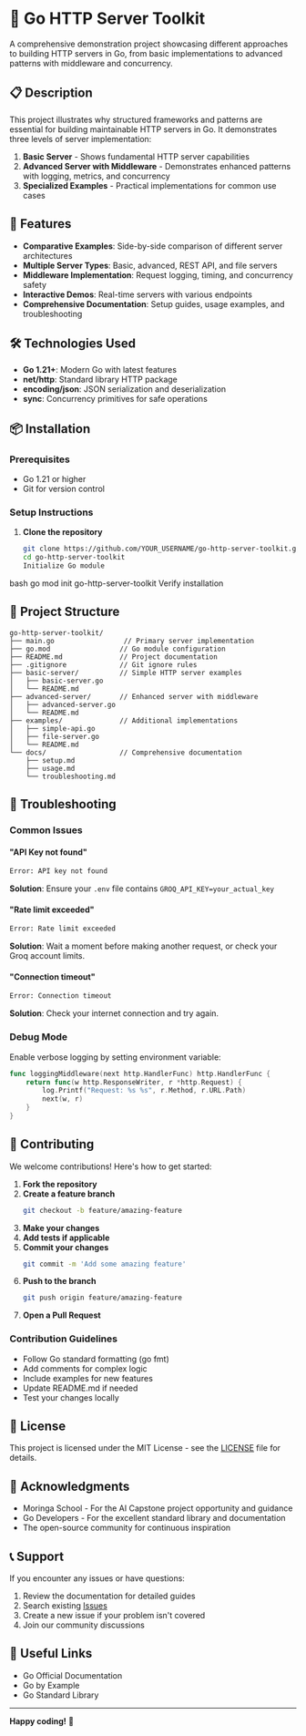 # 🚀 Go HTTP Server Toolkit

A comprehensive demonstration project showcasing different approaches to building HTTP servers in Go, from basic implementations to advanced patterns with middleware and concurrency.

## 📋 Description

This project illustrates why structured frameworks and patterns are essential for building maintainable HTTP servers in Go. It demonstrates three levels of server implementation:

1. **Basic Server** - Shows fundamental HTTP server capabilities
2. **Advanced Server with Middleware** - Demonstrates enhanced patterns with logging, metrics, and concurrency
3. **Specialized Examples** - Practical implementations for common use cases

## 🚀 Features

- **Comparative Examples**: Side-by-side comparison of different server architectures
- **Multiple Server Types**: Basic, advanced, REST API, and file servers
- **Middleware Implementation**: Request logging, timing, and concurrency safety
- **Interactive Demos**: Real-time servers with various endpoints
- **Comprehensive Documentation**: Setup guides, usage examples, and troubleshooting

## 🛠️ Technologies Used

- **Go 1.21+**: Modern Go with latest features
- **net/http**: Standard library HTTP package
- **encoding/json**: JSON serialization and deserialization
- **sync**: Concurrency primitives for safe operations

## 📦 Installation

### Prerequisites

- Go 1.21 or higher
- Git for version control

### Setup Instructions

1. **Clone the repository**
   ```bash
   git clone https://github.com/YOUR_USERNAME/go-http-server-toolkit.git
   cd go-http-server-toolkit
   Initialize Go module

bash
go mod init go-http-server-toolkit
Verify installation


## 📁 Project Structure

```
go-http-server-toolkit/
├── main.go                 // Primary server implementation
├── go.mod                 // Go module configuration
├── README.md              // Project documentation
├── .gitignore             // Git ignore rules
├── basic-server/          // Simple HTTP server examples
│   ├── basic-server.go
│   └── README.md
├── advanced-server/       // Enhanced server with middleware
│   ├── advanced-server.go
│   └── README.md
├── examples/              // Additional implementations
│   ├── simple-api.go
│   ├── file-server.go
│   └── README.md
└── docs/                  // Comprehensive documentation
    ├── setup.md
    ├── usage.md
    └── troubleshooting.md
```

## 🔧 Troubleshooting

### Common Issues

#### "API Key not found"
```bash
Error: API key not found
```
**Solution**: Ensure your `.env` file contains `GROQ_API_KEY=your_actual_key`

#### "Rate limit exceeded"
```bash
Error: Rate limit exceeded
```
**Solution**: Wait a moment before making another request, or check your Groq account limits.

#### "Connection timeout"
```bash
Error: Connection timeout
```
**Solution**: Check your internet connection and try again.

### Debug Mode
Enable verbose logging by setting environment variable:
```go
func loggingMiddleware(next http.HandlerFunc) http.HandlerFunc {
    return func(w http.ResponseWriter, r *http.Request) {
        log.Printf("Request: %s %s", r.Method, r.URL.Path)
        next(w, r)
    }
}

```

## 🤝 Contributing

We welcome contributions! Here's how to get started:

1. **Fork the repository**
2. **Create a feature branch**
   ```bash
   git checkout -b feature/amazing-feature
   ```
3. **Make your changes**
4. **Add tests if applicable**
5. **Commit your changes**
   ```bash
   git commit -m 'Add some amazing feature'
   ```
6. **Push to the branch**
   ```bash
   git push origin feature/amazing-feature
   ```
7. **Open a Pull Request**

### Contribution Guidelines

- Follow Go standard formatting (go fmt)
- Add comments for complex logic
- Include examples for new features
- Update README.md if needed
- Test your changes locally

## 📝 License

This project is licensed under the MIT License - see the [LICENSE](LICENSE) file for details.

## 🙏 Acknowledgments

- Moringa School - For the AI Capstone project opportunity and guidance
- Go Developers - For the excellent standard library and documentation
- The open-source community for continuous inspiration

## 📞 Support

If you encounter any issues or have questions:

1. Review the documentation for detailed guides
2. Search existing [Issues](../../issues)
3. Create a new issue if your problem isn't covered
4. Join our community discussions

## 🔗 Useful Links

- Go Official Documentation
- Go by Example
- Go Standard Library

---

**Happy coding!** 🎉